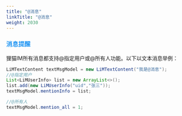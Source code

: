 ```yaml
---
title: "@消息"
linkTitle: "@消息"
weight: 2030 
---
```

### <font color='#2196F3'>消息提醒</font>

狸猫IM所有消息都支持@指定用户或@所有人功能。以下以文本消息举例：

```java
LiMTextContent textMsgModel = new LiMTextContent("我是@消息");
//@指定用户
List<LiMUserInfo> list = new ArrayList<>();
list.add(new LiMUserInfo("uid","张三"));
textMsgModel.mentionInfo = list;

//@所有人
textMsgModel.mention_all = 1;
```